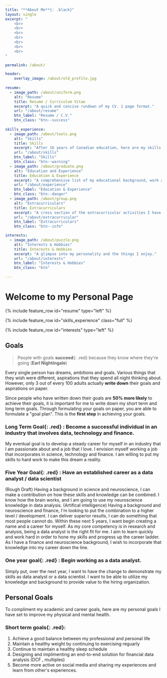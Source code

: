 ```yaml
---
title: "**About Me**{: .black}"
layout: single
excerpt: "
    <br>
    <br>
    <br>
    <br>
    <br>
    <br>
    <br>
"

permalink: /about/

header:
    overlay_image: /about/old_profile.jpg
    
resume:
  - image_path: /about/uniform.png
    alt: "Resume"
    title: Resume / Curriculum Vitae
    excerpt: "A quick and concise rundown of my CV. 1 page format."
    url: "/about/resume"
    btn_label: "Resume / C.V." 
    btn_class: "btn--success"
    
skills_experience:
  - image_path: /about/tools.png
    alt: "Skills"
    title: Skills
    excerpt: "After 16 years of Canadian education, here are my skills and core competencies."
    url: "/about/skills"
    btn_label: "Skills" 
    btn_class: "btn--warning"
  - image_path: /about/graduate.png
    alt: "Education and Experience"
    title: Education & Experience
    excerpt: "A comprehensive list of my educational background, work and research experience, extracurricular and volunteer activities."
    url: "/about/experience"
    btn_label: "Education & Experience" 
    btn_class: "btn--danger"
  - image_path: /about/group.png
    alt: "Extracurriculars"
    title: Extracurriculars
    excerpt: "A cross section of the extracurricular activities I have participated in and the clubs / organizations I have volunteered for."
    url: "/about/extracurricular"
    btn_label: "Extracurriculars" 
    btn_class: "btn--info"

interests:
  - image_path: /about/puzzle.png
    alt: "Interests & Hobbies"
    title: Interests & Hobbies
    excerpt: "A glimpse into my personality and the things I enjoy."
    url: "/about/interests"
    btn_label: "Interests & Hobbies" 
    btn_class: "btn"
    
---
```


<!--feature row 
    This feature row is to have 4 feature rows with links to showcase my different qualities. 1: Education and training, 
    2. Skills, 3. experience, 4, extracurriculars : all bundled under skills + education 
    Next: Interests + hobbies
        Sports Played: Go to the gym : Fitness, swimming (instructor) + first aid instructor 
    Resume (FIRST), clear, concise way list 
    Next: Get to know me, FAQ, views, opinions 
    Lastly: Goals, ambitions, dreams 
    RESUM
    
-->

# Welcome to my Personal Page 

{% include feature_row id="resume" type="left" %}

{% include feature_row id="skills_experience" class="full" %}

{% include feature_row id="interests" type="left" %}


## Goals 

>People with goals **succeed**{: .red} because they know where they're going (**Earl Nightingale**)

Every single person has dreams, ambitions and goals. Various things that they wish were different, aspirations that they spend all night thinking about. However, only 3 out of every 100 adults actually **write down** their goals and aspirations on paper. 

Since people who have written down their goals are **50% more likely** to achieve their goals, it is important for me to write down my short term and long term goals. Through formulating your goals on paper, you are able to formulate a "goal plan". This is the **first step** in achieving your goals. 

### **Long Term Goal**{: .red} : Become a successful individual in an industry that involves data, technology and finance. 
My eventual goal is to develop a steady career for myself in an industry that I am passionate about and a job that I love. I envision myself working a job that incorporates in science, technology and finance. I am willing to put my skills to hard work to make this dream a reality.

### **Five Year Goal**{: .red} : Have an established career as a data analyst / data scientist
<!--Clear having a clear / established data analyst career involving the latest technology trends, finance and involving etc. -->
(Rough Draft) Having a background in science and neuroscience, I can make a contribution on how these skills and knowledge can be combined. I know how the brain works, and I am going to use my neuroscience knowledge in data analysis. (Artifical intelligence) Having a background and neuroscience and finance, I'm looking to put the combination to a higher level / development. I can deliver superior results, I can do something that most people cannot do. 
Within these next 5 years, I want begin creating a name and a career for myself. As my core competency is in research and analysis, being a data analyst is the right fit for me. I aim to learn quickly and work hard in order to hone my skills and progress up the career ladder. As I have a finance and neuroscience background, I wish to incorporate that knowledge into my career down the line. 


### **One year goal**{: .red} : Begin working as a data analyst. 
Simply put, over the next year, I want to have the change to demonstrate my skills as data analyst or a data scientist. I want to be able to utilize my knowledge and background to provide value to the hiring organization. 

## Personal Goals 

To compliment my academic and career goals, here are my personal goals I have set to improve my physical and mental health. 

### **Short term goals**{: .red}:  

1. Achieve a good balance between my professional and personal life 
2. Maintain a healthy weight by continuing to exercising reguarly 
3. Continue to maintain a healthy sleep schedule 
4. Designing and implimenting an end-to-end solution for financial data analysis (DCF , multiples)
5. Become more active on social media and sharing my experiences and learn from other's experiences.